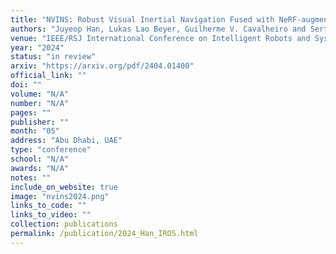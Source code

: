 ```yaml
---
title: "NVINS: Robust Visual Inertial Navigation Fused with NeRF-augmented Camera Pose Regressor and Uncertainty Quantification"
authors: "Juyeop Han, Lukas Lao Beyer, Guilherme V. Cavalheiro and Sertac Karaman"
venue: "IEEE/RSJ International Conference on Intelligent Robots and Systems (IROS)"
year: "2024"
status: "in review"
arxiv: "https://arxiv.org/pdf/2404.01400"
official_link: ""
doi: ""
volume: "N/A"
number: "N/A"
pages: ""
publisher: ""
month: "05"
address: "Abu Dhabi, UAE"
type: "conference"
school: "N/A"
awards: "N/A"
notes: ""
include_on_website: true
image: "nvins2024.png"
links_to_code: ""
links_to_video: ""
collection: publications
permalink: /publication/2024_Han_IROS.html
---
```

